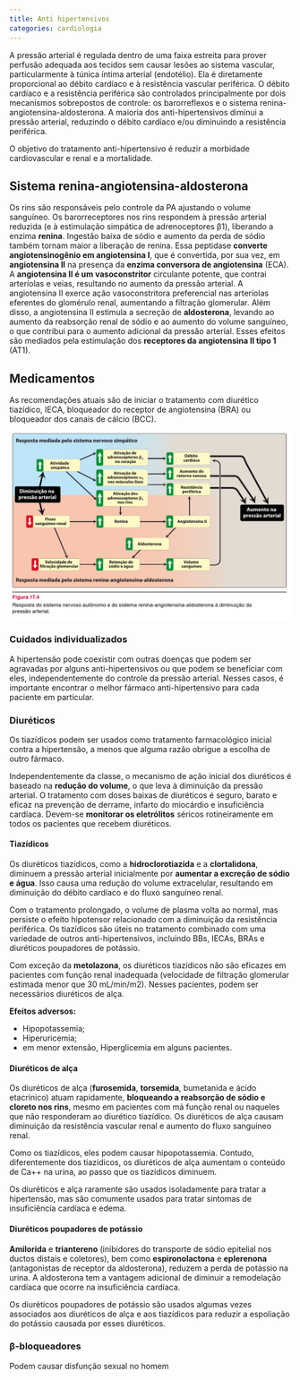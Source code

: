 ```yaml
---
title: Anti hipertensivos
categories: cardiologia
---
```


A pressão arterial é regulada dentro de uma faixa estreita para prover perfusão adequada aos tecidos sem causar lesões ao sistema vascular, particularmente à túnica íntima arterial (endotélio). Ela é diretamente proporcional ao débito cardíaco e à resistência vascular periférica. O débito cardíaco e a resistência periférica são controlados principalmente por dois mecanismos sobrepostos de controle: os barorreflexos e o sistema renina-angiotensina-aldosterona. A maioria dos anti-hipertensivos diminui a pressão arterial, reduzindo o débito cardíaco e/ou diminuindo a resistência periférica.

O objetivo do tratamento anti-hipertensivo é reduzir a morbidade cardiovascular e renal e a mortalidade.

## Sistema renina-angiotensina-aldosterona

Os rins são responsáveis pelo controle da PA ajustando o volume sanguíneo. Os barorreceptores nos rins respondem à pressão arterial reduzida (e à estimulação simpática de adrenoceptores β1), liberando a enzima **renina**. Ingestão baixa de sódio e aumento da perda de sódio também tornam maior a liberação de renina. Essa peptidase **converte angiotensinogênio em angiotensina I**, que é convertida, por sua vez, em **angiotensina II** na presença da **enzima conversora de angiotensina** (ECA). A **angiotensina II é um vasoconstritor** circulante potente, que contrai arteríolas e veias, resultando no aumento da pressão arterial. A angiotensina II exerce ação vasoconstritora preferencial nas arteríolas eferentes do glomérulo renal, aumentando a filtração glomerular. Além disso, a angiotensina II estimula a secreção de **aldosterona**, levando ao aumento da reabsorção renal de sódio e ao aumento do volume sanguíneo, o que contribui para o aumento adicional da pressão arterial. Esses efeitos são mediados pela estimulação dos **receptores da angiotensina II tipo 1** (AT1).

## Medicamentos

As recomendações atuais são de iniciar o tratamento com diurético tiazídico, IECA, bloqueador do receptor de angiotensina (BRA) ou bloqueador dos canais de cálcio (BCC).

![DRC](/assets/cardiologia/resposta-pa.jpeg)

### Cuidados individualizados

A hipertensão pode coexistir com outras doenças que podem ser agravadas por alguns anti-hipertensivos ou que podem se beneficiar com eles, independentemente do controle da pressão arterial. Nesses casos, é importante encontrar o melhor fármaco anti-hipertensivo para cada paciente em particular.


### Diuréticos

Os tiazídicos podem ser usados como tratamento farmacológico inicial contra a hipertensão, a menos que alguma razão obrigue a escolha de outro fármaco.

Independentemente da classe, o mecanismo de ação inicial dos diuréticos é baseado na **redução do volume**, o que leva à diminuição da pressão arterial. O tratamento com doses baixas de diuréticos é seguro, barato e eficaz na prevenção de derrame, infarto do miocárdio e insuficiência cardíaca. Devem-se **monitorar os eletrólitos** séricos rotineiramente em todos os pacientes que recebem diuréticos.

#### Tiazídicos

Os diuréticos tiazídicos, como a **hidroclorotiazida** e a **clortalidona**, diminuem a pressão arterial inicialmente por **aumentar a excreção de sódio e água**. Isso causa uma redução do volume extracelular, resultando em diminuição do débito cardíaco e do fluxo sanguíneo renal.

Com o tratamento prolongado, o volume de plasma volta ao normal, mas persiste o efeito hipotensor relacionado com a diminuição da resistência periférica. Os tiazídicos são úteis no tratamento combinado com uma variedade de outros anti-hipertensivos, incluindo BBs, IECAs, BRAs e diuréticos poupadores de potássio.

Com exceção da **metolazona**, os diuréticos tiazídicos não são eficazes em pacientes com função renal inadequada (velocidade de filtração glomerular estimada menor que 30
mL/min/m2). Nesses pacientes, podem ser necessários diuréticos de alça.

**Efeitos adversos:**

* Hipopotassemia;
* Hiperuricemia;
* em menor extensão, Hiperglicemia em alguns pacientes.


#### Diuréticos de alça

Os diuréticos de alça (**furosemida**, **torsemida**, bumetanida e ácido etacrínico) atuam rapidamente, **bloqueando a reabsorção de sódio e cloreto nos rins**, mesmo em pacientes com má função renal ou naqueles que não responderam ao diurético tiazídico. Os diuréticos de alça causam diminuição da resistência vascular renal e aumento do fluxo sanguíneo renal.

Como os tiazídicos, eles podem causar hipopotassemia. Contudo, diferentemente dos tiazídicos, os diuréticos de alça aumentam o conteúdo de Ca++ na urina, ao passo que os tiazídicos diminuem.

Os diuréticos e alça raramente são usados isoladamente para tratar a hipertensão, mas são comumente usados para tratar sintomas de insuficiência
cardíaca e edema.

#### Diuréticos poupadores de potássio

**Amilorida** e **triantereno** (inibidores do transporte de sódio epitelial nos
ductos distais e coletores), bem como **espironolactona** e **eplerenona** (antagonistas de receptor da aldosterona), reduzem a perda de potássio na urina. A aldosterona tem a vantagem adicional de diminuir a remodelação cardíaca que ocorre na insuficiência cardíaca.

Os diuréticos poupadores de potássio são usados algumas vezes associados aos diuréticos de alça e aos tiazídicos para reduzir a espoliação do potássio causada por esses diuréticos.



### β-bloqueadores

Podem causar disfunção sexual no homem
